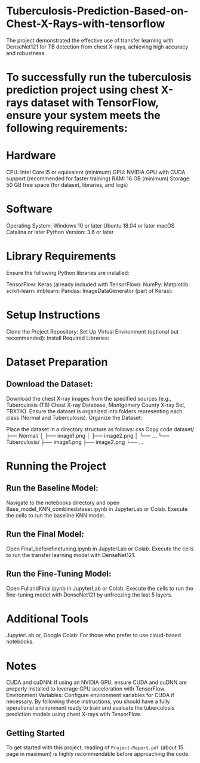 # Tuberculosis-Prediction-Based-on-Chest-X-Rays-with-tensorflow
The project demonstrated the effective use of transfer learning with DenseNet121 for TB detection from chest X-rays, achieving high accuracy and robustness.

# To successfully run the tuberculosis prediction project using chest X-rays dataset with TensorFlow, ensure your system meets the following requirements:

# Hardware
CPU: Intel Core i5 or equivalent (minimum)
GPU: NVIDIA GPU with CUDA support (recommended for faster training)
RAM: 16 GB (minimum)
Storage: 50 GB free space (for dataset, libraries, and logs)

# Software

Operating System:
Windows 10 or later
Ubuntu 18.04 or later
macOS Catalina or later
Python Version: 3.6 or later


# Library Requirements
Ensure the following Python libraries are installed:

TensorFlow:
Keras (already included with TensorFlow):
NumPy:
Matplotlib:
scikit-learn:
imblearn:
Pandas:
ImageDataGenerator (part of Keras):

# Setup Instructions

Clone the Project Repository:
Set Up Virtual Environment (optional but recommended):
Install Required Libraries:


# Dataset Preparation
## Download the Dataset:

Download the chest X-ray images from the specified sources (e.g., Tuberculosis (TB) Chest X-ray Database, Montgomery County X-ray Set, TBX11K).
Ensure the dataset is organized into folders representing each class (Normal and Tuberculosis).
Organize the Dataset:

Place the dataset in a directory structure as follows:
css
Copy code
dataset/
├── Normal/
│   ├── image1.png
│   ├── image2.png
│   └── ...
└── Tuberculosis/
    ├── image1.png
    ├── image2.png
    └── ...
    
# Running the Project
## Run the Baseline Model:

Navigate to the notebooks directory and open Base_model_KNN_combinedataset.ipynb in JupyterLab or Colab.
Execute the cells to run the baseline KNN model.

## Run the Final Model:

Open Final_beforefinetuning.ipynb in JupyterLab or Colab.
Execute the cells to run the transfer learning model with DenseNet121.


## Run the Fine-Tuning Model:

Open FullandFinal.ipynb in JupyterLab or Colab.
Execute the cells to run the fine-tuning model with DenseNet121 by unfreezing the last 5 layers.


# Additional Tools
JupyterLab or,
Google Colab: For those who prefer to use cloud-based notebooks.

# Notes
CUDA and cuDNN: If using an NVIDIA GPU, ensure CUDA and cuDNN are properly installed to leverage GPU acceleration with TensorFlow.
Environment Variables: Configure environment variables for CUDA if necessary.
By following these instructions, you should have a fully operational environment ready to train and evaluate the tuberculosis prediction models using chest X-rays with TensorFlow.

## Getting Started

To get started with this project, reading of `Project-Report.pdf` (about 15 page in maximum) is highly recommendable before approaching the code.

